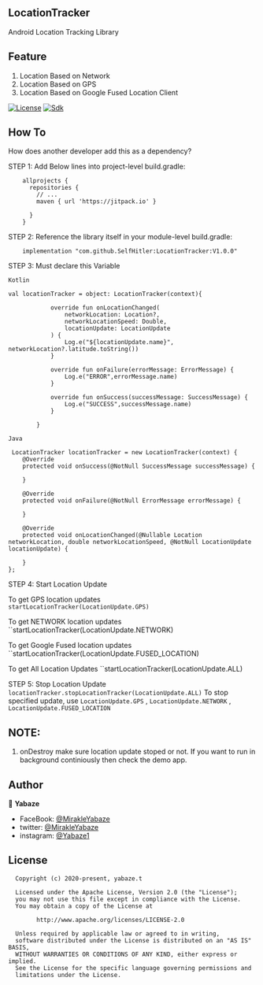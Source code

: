 ## LocationTracker
Android Location Tracking Library 

Feature
-------------
1. Location Based on Network
2. Location Based on GPS
3. Location Based on Google Fused Location Client

[![License](https://img.shields.io/badge/license-Apache%202-4EB1BA.svg)](https://www.apache.org/licenses/LICENSE-2.0.html)
[![Sdk](https://img.shields.io/badge/sdk-16%2B-brightgreen.svg?style=plastic)](https://android-arsenal.com/api?level=16)



How To
-----------------
How does another developer add this as a dependency?

STEP 1:  Add Below lines into project-level build.gradle:    

        allprojects {
          repositories {
            // ...
            maven { url 'https://jitpack.io' }

          }
        }
        
STEP 2: Reference the library itself in your module-level build.gradle:      

        implementation "com.github.SelfHitler:LocationTracker:V1.0.0"

STEP 3: Must declare this Variable 

  ``Kotlin``

    val locationTracker = object: LocationTracker(context){

                override fun onLocationChanged(
                    networkLocation: Location?,
                    networkLocationSpeed: Double,
                    locationUpdate: LocationUpdate
                ) {
                    Log.e("${locationUpdate.name}", networkLocation?.latitude.toString())
                }

                override fun onFailure(errorMessage: ErrorMessage) {
                    Log.e("ERROR",errorMessage.name)
                }

                override fun onSuccess(successMessage: SuccessMessage) {
                    Log.e("SUCCESS",successMessage.name)
                }

            }
            
 
 ``Java``
 
     LocationTracker locationTracker = new LocationTracker(context) {
        @Override
        protected void onSuccess(@NotNull SuccessMessage successMessage) {

        }

        @Override
        protected void onFailure(@NotNull ErrorMessage errorMessage) {

        }

        @Override
        protected void onLocationChanged(@Nullable Location networkLocation, double networkLocationSpeed, @NotNull LocationUpdate locationUpdate) {
            
        }
    };



STEP 4: Start Location Update

   To get GPS location updates    
   ``startLocationTracker(LocationUpdate.GPS)``

   To get NETWORK location updates
   ``startLocationTracker(LocationUpdate.NETWORK)

   To get Google Fused location updates
   ``startLocationTracker(LocationUpdate.FUSED_LOCATION)
   
   To get All Location Updates
   ``startLocationTracker(LocationUpdate.ALL)    
   
   
STEP 5: Stop Location Update
    ``locationTracker.stopLocationTracker(LocationUpdate.ALL)``
    To stop specified update, use ``LocationUpdate.GPS`` , ``LocationUpdate.NETWORK`` , ``LocationUpdate.FUSED_LOCATION``

                       
## NOTE:
1. onDestroy make sure location update stoped or not. If you want to run in background continiously then check the demo app.
                      
## Author

👤 **Yabaze**

- FaceBook: [@MirakleYabaze](https://www.facebook.com/mirakle.yabaze)
- twitter: [@MirakleYabaze](https://twitter.com/mirakleyabaze)
- instagram: [@Yabaze1](https://www.instagram.com/yabaze1/)

License
-----------------

      Copyright (c) 2020-present, yabaze.t

      Licensed under the Apache License, Version 2.0 (the "License");
      you may not use this file except in compliance with the License.
      You may obtain a copy of the License at

            http://www.apache.org/licenses/LICENSE-2.0

      Unless required by applicable law or agreed to in writing,
      software distributed under the License is distributed on an "AS IS" BASIS,
      WITHOUT WARRANTIES OR CONDITIONS OF ANY KIND, either express or implied.
      See the License for the specific language governing permissions and
      limitations under the License.
